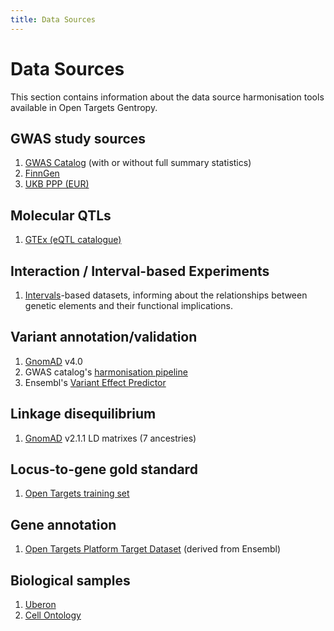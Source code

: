 ```yaml
---
title: Data Sources
---
```


# Data Sources

This section contains information about the data source harmonisation tools available in Open Targets Gentropy.

## GWAS study sources

1. [GWAS Catalog](gwas_catalog/_gwas_catalog.md) (with or without full summary statistics)
1. [FinnGen](finngen/_finngen.md)
1. [UKB PPP (EUR)](ukb_ppp_eur/_ukb_ppp_eur.md)

## Molecular QTLs

1. [GTEx (eQTL catalogue)](eqtl_catalogue/_eqtl_catalogue.md)

## Interaction / Interval-based Experiments

1. [Intervals](intervals/_intervals.md)-based datasets, informing about the relationships between genetic elements and their functional implications.

## Variant annotation/validation

1. [GnomAD](gnomad/_gnomad.md) v4.0
2. GWAS catalog's [harmonisation pipeline](https://www.ebi.ac.uk/gwas/docs/methods/summary-statistics#_harmonised_summary_statistics_data)
3. Ensembl's [Variant Effect Predictor](https://www.ensembl.org/info/docs/tools/vep/index.html)

## Linkage disequilibrium

1. [GnomAD](gnomad/_gnomad.md) v2.1.1 LD matrixes (7 ancestries)

## Locus-to-gene gold standard

1. [Open Targets training set](open_targets/l2g_gold_standard.md)

## Gene annotation

1. [Open Targets Platform Target Dataset](open_targets/target.md) (derived from Ensembl)

## Biological samples

1. [Uberon](ontologies/_uberon.md)
2. [Cell Ontology](ontologies/_cell_ontology.md)
